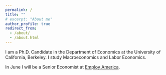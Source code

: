 ```yaml
---
permalink: /
title: ""
# excerpt: "About me"
author_profile: true
redirect_from: 
  - /about/
  - /about.html
---
```


I am a Ph.D. Candidate in the Department of Economics at the University of California, Berkeley. I study Macroeconomics and Labor Economics.

In June I will be a Senior Economist at [Employ America](employamerica.org/).
